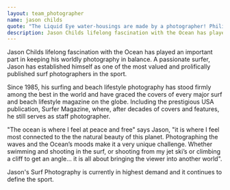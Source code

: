 ```yaml
---
layout: team_photographer
name: jason childs
quote: "The Liquid Eye water-housings are made by a photographer! Philippe is a bloody good photographer and knows what we need to get the best job done. He respects his craft and handcrafts the housing to professional quality. He's always looking to improve the housings and move with the Digi Photo Age. The beauty of these housings are the lightness and strength combined with being really comfortable to hold in the water. It's good to have faith in the housings that you are putting your expensive babies in! Nothing sucks more than drowning a camera and lens due to a leaky housing!"
description: Jason Childs lifelong fascination with the Ocean has played an important part in keeping his worldly photography in balance. Jason's Surf Photography is currently in highest demand and it continues to define the sport.
---
```

Jason Childs lifelong fascination with the Ocean has played an important part in keeping his worldly photography in balance. A passionate surfer, Jason has established himself as one of the most valued and prolifically published surf photographers in the sport.

Since 1985, his surfing and beach lifestyle photography has stood firmly among the best in the world and have graced the covers of every major surf and beach lifestyle magazine on the globe. Including the prestigious USA publication, Surfer Magazine, where, after decades of covers and features, he still serves as staff photographer.

"The ocean is where I feel at peace and free" says Jason, "it is where I feel most connected to the the natural beauty of this planet. Photographing the waves and the Ocean’s moods make it a very unique challenge. Whether swimming and shooting in the surf, or shooting from my jet ski’s or climbing a cliff to get an angle… it is all about bringing the viewer into another world".

Jason's Surf Photography is currently in highest demand and it continues to define the sport.
